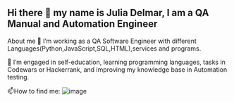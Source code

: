 ## Hi there 👋 my name is Julia Delmar, I am a QA Manual and Automation Engineer 
About me
🔭 I’m working as a QA Software Engineer with different Languages(Python,JavaScript,SQL,HTML),services and programs.

🌱 I’m engaged in self-education, learning programming languages, tasks in Codewars or Hackerrank, and improving my knowledge base in Automation testing.

📫How to find me: 
![image](https://github.com/JuliaDel/JuliaDel/assets/170366805/9d901537-86cf-4c43-95f6-d8a416afcddf)


